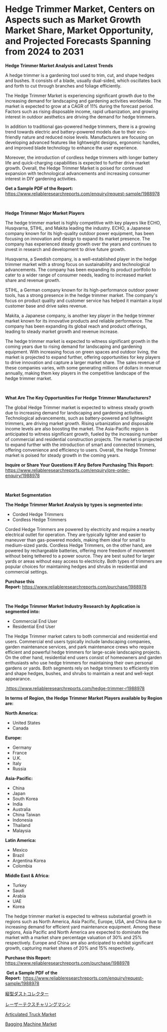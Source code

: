 <p><h1>Hedge Trimmer Market, Centers on Aspects such as Market Growth Market Share, Market Opportunity, and Projected Forecasts Spanning from 2024 to 2031</h1></p><p><strong>Hedge Trimmer Market Analysis and Latest Trends</strong></p>
<p><p>A hedge trimmer is a gardening tool used to trim, cut, and shape hedges and bushes. It consists of a blade, usually dual-sided, which oscillates back and forth to cut through branches and foliage efficiently.</p><p>The Hedge Trimmer Market is experiencing significant growth due to the increasing demand for landscaping and gardening activities worldwide. The market is expected to grow at a CAGR of 11% during the forecast period. Factors such as rising disposable income, rapid urbanization, and growing interest in outdoor aesthetics are driving the demand for hedge trimmers.</p><p>In addition to traditional gas-powered hedge trimmers, there is a growing trend towards electric and battery-powered models due to their eco-friendly nature and reduced noise levels. Manufacturers are focusing on developing advanced features like lightweight designs, ergonomic handles, and improved blade technology to enhance the user experience.</p><p>Moreover, the introduction of cordless hedge trimmers with longer battery life and quick-charging capabilities is expected to further drive market growth. Overall, the Hedge Trimmer Market is poised for continued expansion with technological advancements and increasing consumer interest in DIY gardening activities.</p></p>
<p><strong>Get a Sample PDF of the Report:&nbsp;</strong> <a href="https://www.reliableresearchreports.com/enquiry/request-sample/1988978">https://www.reliableresearchreports.com/enquiry/request-sample/1988978</a></p>
<p>&nbsp;</p>
<p><strong>Hedge Trimmer Major Market Players</strong></p>
<p><p>The hedge trimmer market is highly competitive with key players like ECHO, Husqvarna, STIHL, and Makita leading the industry. ECHO, a Japanese company known for its high-quality outdoor power equipment, has been focusing on innovation and design to expand its market presence. The company has experienced steady growth over the years and continues to invest in research and development to drive future growth.</p><p>Husqvarna, a Swedish company, is a well-established player in the hedge trimmer market with a strong focus on sustainability and technological advancements. The company has been expanding its product portfolio to cater to a wider range of consumer needs, leading to increased market share and revenue growth.</p><p>STIHL, a German company known for its high-performance outdoor power tools, has a strong presence in the hedge trimmer market. The company's focus on product quality and customer service has helped it maintain a loyal customer base and drive sales revenue.</p><p>Makita, a Japanese company, is another key player in the hedge trimmer market known for its innovative products and reliable performance. The company has been expanding its global reach and product offerings, leading to steady market growth and revenue increase.</p><p>The hedge trimmer market is expected to witness significant growth in the coming years due to rising demand for landscaping and gardening equipment. With increasing focus on green spaces and outdoor living, the market is projected to expand further, offering opportunities for key players to drive innovation and capture a larger market share. The sales revenue of these companies varies, with some generating millions of dollars in revenue annually, making them key players in the competitive landscape of the hedge trimmer market.</p></p>
<p>&nbsp;</p>
<p><strong>What Are The Key Opportunities For Hedge Trimmer Manufacturers?</strong></p>
<p><p>The global Hedge Trimmer market is expected to witness steady growth due to increasing demand for landscaping and gardening activities. Technological advancements, such as battery-powered and lightweight trimmers, are driving market growth. Rising urbanization and disposable income levels are also boosting the market. The Asia-Pacific region is anticipated to witness significant growth, fueled by the increasing number of commercial and residential construction projects. The market is projected to expand further with the introduction of smart and connected trimmers, offering convenience and efficiency to users. Overall, the Hedge Trimmer market is poised for steady growth in the coming years.</p></p>
<p><strong>Inquire or Share Your Questions If Any Before Purchasing This Report:</strong> <a href="https://www.reliableresearchreports.com/enquiry/pre-order-enquiry/1988978">https://www.reliableresearchreports.com/enquiry/pre-order-enquiry/1988978</a></p>
<p>&nbsp;</p>
<p><strong>Market Segmentation</strong></p>
<p><strong>The Hedge Trimmer Market Analysis by types is segmented into:</strong></p>
<p><ul><li>Corded Hedge Trimmers</li><li>Cordless Hedge Trimmers</li></ul></p>
<p><p>Corded Hedge Trimmers are powered by electricity and require a nearby electrical outlet for operation. They are typically lighter and easier to maneuver than gas-powered models, making them ideal for small to medium-sized yards. Cordless Hedge Trimmers, on the other hand, are powered by rechargeable batteries, offering more freedom of movement without being tethered to a power source. They are best suited for larger yards or areas without easy access to electricity. Both types of trimmers are popular choices for maintaining hedges and shrubs in residential and commercial settings.</p></p>
<p><strong>Purchase this Report:&nbsp;</strong><a href="https://www.reliableresearchreports.com/purchase/1988978">https://www.reliableresearchreports.com/purchase/1988978</a></p>
<p>&nbsp;</p>
<p><strong>The Hedge Trimmer Market Industry Research by Application is segmented into:</strong></p>
<p><ul><li>Commercial End User</li><li>Residential End User</li></ul></p>
<p><p>The Hedge Trimmer market caters to both commercial and residential end users. Commercial end users typically include landscaping companies, garden maintenance services, and park maintenance crews who require efficient and powerful hedge trimmers for large-scale landscaping projects. On the other hand, residential end users consist of homeowners and garden enthusiasts who use hedge trimmers for maintaining their own personal gardens or yards. Both segments rely on hedge trimmers to efficiently trim and shape hedges, bushes, and shrubs to maintain a neat and well-kept appearance.</p></p>
<p><a href="https://www.reliableresearchreports.com/hedge-trimmer-r1988978">&nbsp;https://www.reliableresearchreports.com/hedge-trimmer-r1988978</a></p>
<p><strong>In terms of Region, the Hedge Trimmer Market Players available by Region are:</strong></p>
<p>
    <p> <strong> North America: </strong>
        <ul>
            <li>United States</li>
            <li>Canada</li>
        </ul>
        </p> 
    <p> <strong> Europe: </strong>
        <ul>
            <li>Germany</li>
            <li>France</li>
            <li>U.K.</li>
            <li>Italy</li>
            <li>Russia</li>
        </ul>
        </p> 
    <p> <strong> Asia-Pacific: </strong>
        <ul>
            <li>China</li>
            <li>Japan</li>
            <li>South Korea</li>
            <li>India</li>
            <li>Australia</li>
            <li>China Taiwan</li>
            <li>Indonesia</li>
            <li>Thailand</li>
            <li>Malaysia</li>
        </ul>
        </p> 
    <p> <strong> Latin America: </strong>
        <ul>
            <li>Mexico</li>
            <li>Brazil</li>
            <li>Argentina Korea</li>
            <li>Colombia</li>
        </ul>
        </p> 
    <p> <strong> Middle East & Africa: </strong>
        <ul>
            <li>Turkey</li>
            <li>Saudi</li>
            <li>Arabia</li>
            <li>UAE</li>
            <li>Korea</li>
        </ul>
    </p>
    </p>
<p><p>The hedge trimmer market is expected to witness substantial growth in regions such as North America, Asia Pacific, Europe, USA, and China due to increasing demand for efficient yard maintenance equipment. Among these regions, Asia Pacific and North America are expected to dominate the market with a market share percentage valuation of 30% and 25% respectively. Europe and China are also anticipated to exhibit significant growth, capturing market shares of 20% and 15% respectively.</p></p>
<p><strong>Purchase this Report: </strong><a href="https://www.reliableresearchreports.com/purchase/1988978">https://www.reliableresearchreports.com/purchase/1988978</a></p>
<p>&nbsp;<strong>Get a Sample PDF of the Report:&nbsp;&nbsp;</strong><a href="https://www.reliableresearchreports.com/enquiry/request-sample/1988978">https://www.reliableresearchreports.com/enquiry/request-sample/1988978</a></p>
<p><strong></strong></p>
<p><p><a href="https://github.com/KaydenJohns1964/Market-Research-Report-List-1/blob/main/512430633919.md">縦型ダストコレクター</a></p><p><a href="https://github.com/marbadji/Market-Research-Report-List-1/blob/main/683227833918.md">レーザーテクスチャリングマシン</a></p><p><a href="https://github.com/zjyglelu/Market-Research-Report-List-2/blob/main/articulated-truck-market.md">Articulated Truck Market</a></p><p><a href="https://github.com/mbisetmhermsr/Market-Research-Report-List-2/blob/main/bagging-machine-market.md">Bagging Machine Market</a></p></p>